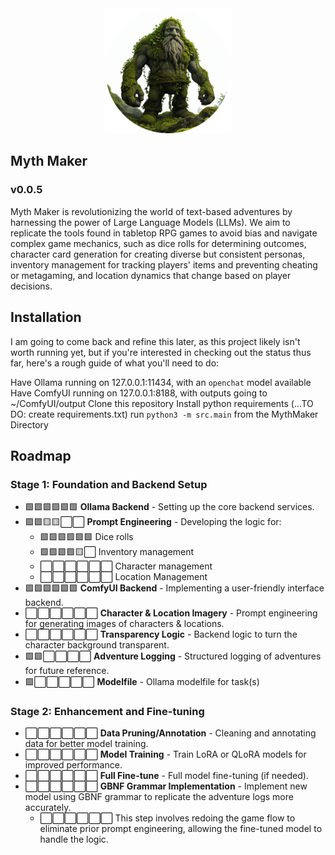 <div align="center">
<img alt="The Myth Maker" src="https://github.com/HenryHolloway/MythMaker/blob/main/assets/TheMythMaker.png" width="200">
</div>

## Myth Maker
### v0.0.5

Myth Maker is revolutionizing the world of text-based adventures by harnessing the power of Large Language Models (LLMs). We aim to replicate the tools found in tabletop RPG games to avoid bias and navigate complex game mechanics, such as dice rolls for determining outcomes, character card generation for creating diverse but consistent personas, inventory management for tracking players' items and preventing cheating or metagaming, and location dynamics that change based on player decisions.

## Installation

I am going to come back and refine this later, as this project likely isn't worth running yet, but if you're interested in checking out the status thus far, here's a rough guide of what you'll need to do:

Have Ollama running on 127.0.0.1:11434, with an `openchat` model available
Have ComfyUI running on 127.0.0.1:8188, with outputs going to ~/ComfyUI/output
Clone this repository
Install python requirements (...TO DO: create requirements.txt)
run `python3 -m src.main` from the MythMaker Directory

## Roadmap

### Stage 1: Foundation and Backend Setup
- 🟩🟩🟩🟩🟩🟩 **Ollama Backend** - Setting up the core backend services.
- 🟩🟩🟨🟨⬜⬜ **Prompt Engineering** - Developing the logic for:
  - 🟩🟩🟩🟩🟩🟩 Dice rolls 
  - 🟩🟩🟩🟩🟨⬜ Inventory management
  - ⬜⬜⬜⬜⬜⬜ Character management
  - ⬜⬜⬜⬜⬜⬜ Location Management
- 🟩🟩🟩🟩🟩🟩 **ComfyUI Backend** - Implementing a user-friendly interface backend.
- ⬜⬜⬜⬜⬜⬜ **Character & Location Imagery** - Prompt engineering for generating images of characters & locations. 
- ⬜⬜⬜⬜⬜⬜ **Transparency Logic** - Backend logic to turn the character background transparent.
- 🟩🟩⬜⬜⬜⬜ **Adventure Logging** - Structured logging of adventures for future reference.
- 🟩⬜⬜⬜⬜⬜ **Modelfile** - Ollama modelfile for task(s)

### Stage 2: Enhancement and Fine-tuning
- ⬜⬜⬜⬜⬜⬜ **Data Pruning/Annotation** - Cleaning and annotating data for better model training.
- ⬜⬜⬜⬜⬜⬜ **Model Training** - Train LoRA or QLoRA models for improved performance.
- ⬜⬜⬜⬜⬜⬜ **Full Fine-tune** - Full model fine-tuning (if needed).
- ⬜⬜⬜⬜⬜⬜ **GBNF Grammar Implementation** - Implement new model using GBNF grammar to replicate the adventure logs more accurately.
  - ⬜⬜⬜⬜⬜⬜ This step involves redoing the game flow to eliminate prior prompt engineering, allowing the fine-tuned model to handle the logic.
